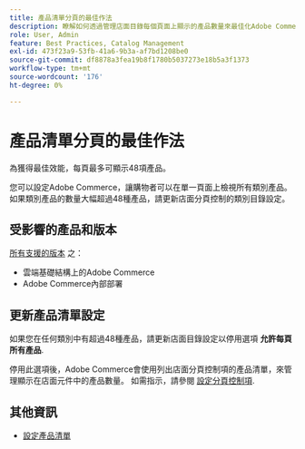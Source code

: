 ```yaml
---
title: 產品清單分頁的最佳作法
description: 瞭解如何透過管理店面目錄每個頁面上顯示的產品數量來最佳化Adobe Commerce效能。
role: User, Admin
feature: Best Practices, Catalog Management
exl-id: 473f23a9-53fb-41a6-9b3a-af7bd1208be0
source-git-commit: df8878a3fea19b8f1780b5037273e18b5a3f1373
workflow-type: tm+mt
source-wordcount: '176'
ht-degree: 0%

---
```


# 產品清單分頁的最佳作法

為獲得最佳效能，每頁最多可顯示48項產品。

您可以設定Adobe Commerce，讓購物者可以在單一頁面上檢視所有類別產品。 如果類別產品的數量大幅超過48種產品，請更新店面分頁控制的類別目錄設定。

## 受影響的產品和版本

[所有支援的版本](../../../release/versions.md) 之：

- 雲端基礎結構上的Adobe Commerce
- Adobe Commerce內部部署

## 更新產品清單設定

如果您在任何類別中有超過48種產品，請更新店面目錄設定以停用選項 **允許每頁所有產品**.

停用此選項後，Adobe Commerce會使用列出店面分頁控制項的產品清單，來管理顯示在店面元件中的產品數量。 如需指示，請參閱 [設定分頁控制項](https://experienceleague.adobe.com/docs/commerce-admin/catalog/catalog/navigation/navigation-product-listings.html#configure-the-pagination-controls).

## 其他資訊

- [設定產品清單](https://experienceleague.adobe.com/docs/commerce-admin/catalog/catalog/navigation/navigation-product-listings.html)
